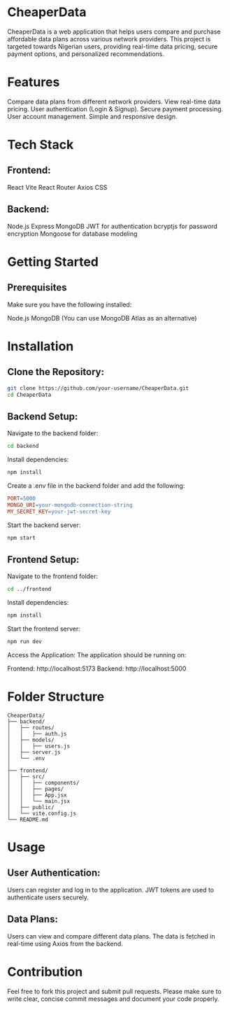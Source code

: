 <!-- # cheaperData
A simple site for buying data at a cheaper price -->

# CheaperData

CheaperData is a web application that helps users compare and purchase affordable data plans across various network providers. This project is targeted towards Nigerian users, providing real-time data pricing, secure payment options, and personalized recommendations.

# Features

Compare data plans from different network providers.
View real-time data pricing.
User authentication (Login & Signup).
Secure payment processing.
User account management.
Simple and responsive design.

# Tech Stack

## Frontend:

React
Vite
React Router
Axios
CSS

## Backend:

Node.js
Express
MongoDB
JWT for authentication
bcryptjs for password encryption
Mongoose for database modeling

# Getting Started

## Prerequisites

Make sure you have the following installed:

Node.js
MongoDB (You can use MongoDB Atlas as an alternative)

# Installation

## Clone the Repository:

```bash
git clone https://github.com/your-username/CheaperData.git
cd CheaperData
```

## Backend Setup:

Navigate to the backend folder:

```bash
cd backend
```

Install dependencies:

```bash
npm install
```

Create a .env file in the backend folder and add the following:

```makefile
PORT=5000
MONGO_URI=your-mongodb-connection-string
MY_SECRET_KEY=your-jwt-secret-key
```

Start the backend server:

```bash
npm start
```

## Frontend Setup:

Navigate to the frontend folder:

```bash
cd ../frontend
```

Install dependencies:

```bash
npm install
```

Start the frontend server:

```bash
npm run dev
```

Access the Application: The application should be running on:

Frontend: http://localhost:5173
Backend: http://localhost:5000

# Folder Structure

```arduino
CheaperData/
├── backend/
│   ├── routes/
│   │   ├── auth.js
│   ├── models/
│   │   ├── users.js
│   ├── server.js
│   └── .env
│
├── frontend/
│   ├── src/
│   │   ├── components/
│   │   ├── pages/
│   │   ├── App.jsx
│   │   └── main.jsx
│   ├── public/
│   └── vite.config.js
└── README.md
```

# Usage

## User Authentication:

Users can register and log in to the application.
JWT tokens are used to authenticate users securely.

## Data Plans:

Users can view and compare different data plans.
The data is fetched in real-time using Axios from the backend.

# Contribution

Feel free to fork this project and submit pull requests. Please make sure to write clear, concise commit messages and document your code properly.

```

```
